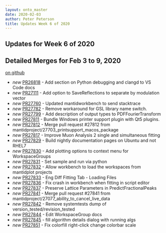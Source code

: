 ```yaml
---
layout: onto_master
date: 2020-02-03
author: Peter Peterson
title: Updates Week 6 of 2020
---
```

Updates for Week 6 of 2020
--------------------------

Detailed Merges for Feb 3 to 9, 2020
------------------------------------
[on github](https://github.com/mantidproject/mantid/pulls?q=is%3Apr+merged%3A2020-02-04..2020-02-09)

* *new* [PR26818](https://github.com/mantidproject/mantid/pull/26818) - Add section on Python debugging and clangd to VS Code docs
* *new* [PR27111](https://github.com/mantidproject/mantid/pull/27111) - Add option to SaveReflections to separate by modulation vector
* *new* [PR27760](https://github.com/mantidproject/mantid/pull/27760) - Updated mantidworkbench to send stacktrace
* *new* [PR27782](https://github.com/mantidproject/mantid/pull/27782) - Remove workaround for GSL library name switch.
* *new* [PR27799](https://github.com/mantidproject/mantid/pull/27799) - Add description of output types to PDFFourierTransform
* *new* [PR27811](https://github.com/mantidproject/mantid/pull/27811) - Bundle Windows printer support plugin with Qt5 plugins.
* *new* [PR27812](https://github.com/mantidproject/mantid/pull/27812) - Merge pull request #27812 from mantidproject/27703_printsupport_macos_package
* *new* [PR27817](https://github.com/mantidproject/mantid/pull/27817) - Improve Muon Analysis 2 single and simultaneous fitting
* *new* [PR27829](https://github.com/mantidproject/mantid/pull/27829) - Build nightly documentation pages on Ubuntu and not RHEL7
* *new* [PR27830](https://github.com/mantidproject/mantid/pull/27830) - Add plotting options to context menu for WorkspaceGroups
* *new* [PR27831](https://github.com/mantidproject/mantid/pull/27831) - Set sample and run via python
* *new* [PR27832](https://github.com/mantidproject/mantid/pull/27832) - Allow workbench to load the workspaces from mantidplot projects
* *new* [PR27833](https://github.com/mantidproject/mantid/pull/27833) - Eng Diff Fitting Tab - Loading Files
* *new* [PR27836](https://github.com/mantidproject/mantid/pull/27836) - Fix crash in workbench when fitting in script editor
* *new* [PR27837](https://github.com/mantidproject/mantid/pull/27837) - Preserve Lattice Parameters in PredictFractionalPeaks
* *new* [PR27841](https://github.com/mantidproject/mantid/pull/27841) - Merge pull request #27841 from mantidproject/27077_ability_to_cancel_live_data
* *new* [PR27842](https://github.com/mantidproject/mantid/pull/27842) - Remove systemtests dump of version_tested/revision_tested
* *new* [PR27844](https://github.com/mantidproject/mantid/pull/27844) - Edit WorkspaceGroup docs
* *new* [PR27845](https://github.com/mantidproject/mantid/pull/27845) - fill algorithm details dialog with running algs
* *new* [PR27851](https://github.com/mantidproject/mantid/pull/27851) - Fix colorfill right-click change colorbar scale

